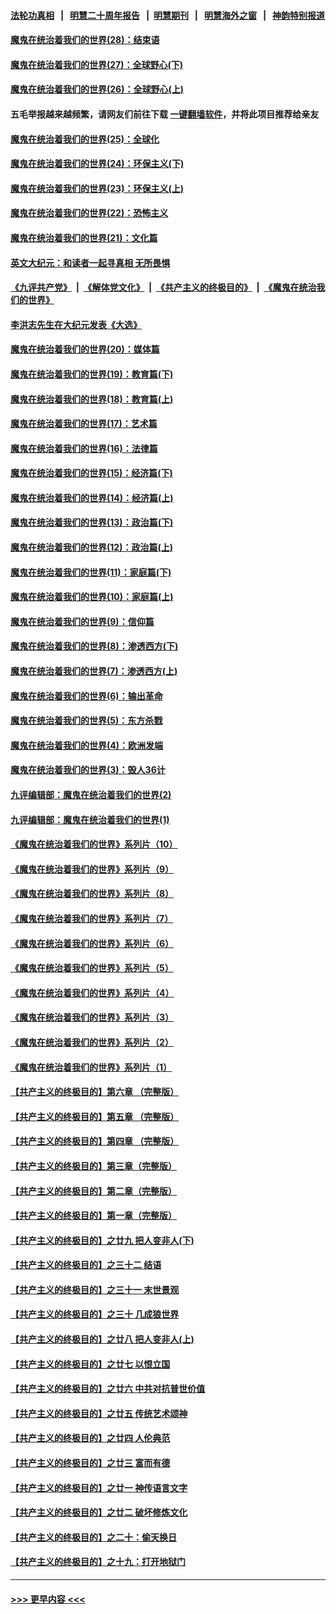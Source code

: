 #### [法轮功真相](https://github.com/gfw-breaker/truth/blob/master/README.md?t=0) &nbsp;&nbsp;|&nbsp;&nbsp; [明慧二十周年报告](https://github.com/gfw-breaker/mh-reports/blob/master/README.md?t=0) &nbsp;&nbsp;|&nbsp;&nbsp;[明慧期刊](https://github.com/gfw-breaker/mh-qikan) &nbsp;&nbsp;|&nbsp;&nbsp; [明慧海外之窗](https://github.com/gfw-breaker/mh-news/blob/master/README.md?t=0) &nbsp;&nbsp;|&nbsp;&nbsp; [神韵特别报道](https://github.com/gfw-breaker/mh-news/blob/master/shenyun.md?t=0)
#### [魔鬼在统治着我们的世界(28)：结束语](../pages/nsc422/n10936246.md?t=07012051) 
#### [魔鬼在统治着我们的世界(27)：全球野心(下)](../pages/nsc422/n10928319.md?t=07012051) 
#### [魔鬼在统治着我们的世界(26)：全球野心(上)](../pages/nsc422/n10900318.md?t=07012051) 
#### 五毛举报越来越频繁，请网友们前往下载 [一键翻墙软件](https://github.com/gfw-breaker/ssr-accounts)，并将此项目推荐给亲友
#### [魔鬼在统治着我们的世界(25)：全球化](../pages/nsc422/n10788205.md?t=07012051) 
#### [魔鬼在统治着我们的世界(24)：环保主义(下)](../pages/nsc422/n10695307.md?t=07012051) 
#### [魔鬼在统治着我们的世界(23)：环保主义(上)](../pages/nsc422/n10688613.md?t=07012051) 
#### [魔鬼在统治着我们的世界(22)：恐怖主义](../pages/nsc422/n10614727.md?t=07012051) 
#### [魔鬼在统治着我们的世界(21)：文化篇](../pages/nsc422/n10597706.md?t=07012051) 
#### [英文大纪元：和读者一起寻真相 无所畏惧](../pages/nsc422/n12542027.md?t=07012051) 
#### [《九评共产党》](https://github.com/begood0513/9ping.md/blob/master/README.md) &nbsp;|&nbsp; [《解体党文化》](../../../../jtdwh.md/blob/master/README.md)  &nbsp;|&nbsp; [《共产主义的终极目的》](../../../../gczydzjmd.md/blob/master/README.md) &nbsp;|&nbsp; [《魔鬼在统治我们的世界》](../../../../mgztzwmdsj.md/blob/master/README.md) 
#### [李洪志先生在大纪元发表《大选》](../pages/nsc422/n12534746.md?t=07012051) 
#### [魔鬼在统治着我们的世界(20)：媒体篇](../pages/nsc422/n10586579.md?t=07012051) 
#### [魔鬼在统治着我们的世界(19)：教育篇(下)](../pages/nsc422/n10564808.md?t=07012051) 
#### [魔鬼在统治着我们的世界(18)：教育篇(上)](../pages/nsc422/n10526970.md?t=07012051) 
#### [魔鬼在统治着我们的世界(17)：艺术篇](../pages/nsc422/n10499093.md?t=07012051) 
#### [魔鬼在统治着我们的世界(16)：法律篇](../pages/nsc422/n10485969.md?t=07012051) 
#### [魔鬼在统治着我们的世界(15)：经济篇(下)](../pages/nsc422/n10469975.md?t=07012051) 
#### [魔鬼在统治着我们的世界(14)：经济篇(上)](../pages/nsc422/n10457370.md?t=07012051) 
#### [魔鬼在统治着我们的世界(13)：政治篇(下)](../pages/nsc422/n10448270.md?t=07012051) 
#### [魔鬼在统治着我们的世界(12)：政治篇(上)](../pages/nsc422/n10444576.md?t=07012051) 
#### [魔鬼在统治着我们的世界(11)：家庭篇(下)](../pages/nsc422/n10440961.md?t=07012051) 
#### [魔鬼在统治着我们的世界(10)：家庭篇(上)](../pages/nsc422/n10435448.md?t=07012051) 
#### [魔鬼在统治着我们的世界(9)：信仰篇](../pages/nsc422/n10432159.md?t=07012051) 
#### [魔鬼在统治着我们的世界(8)：渗透西方(下)](../pages/nsc422/n10429603.md?t=07012051) 
#### [魔鬼在统治着我们的世界(7)：渗透西方(上)](../pages/nsc422/n10426013.md?t=07012051) 
#### [魔鬼在统治着我们的世界(6)：输出革命](../pages/nsc422/n10421536.md?t=07012051) 
#### [魔鬼在统治着我们的世界(5)：东方杀戮](../pages/nsc422/n10417707.md?t=07012051) 
#### [魔鬼在统治着我们的世界(4)：欧洲发端](../pages/nsc422/n10414890.md?t=07012051) 
#### [魔鬼在统治着我们的世界(3)：毁人36计](../pages/nsc422/n10411583.md?t=07012051) 
#### [九评编辑部：魔鬼在统治着我们的世界(2)](../pages/nsc422/n10410036.md?t=07012051) 
#### [九评编辑部：魔鬼在统治着我们的世界(1)](../pages/nsc422/n10406825.md?t=07012051) 
#### [《魔鬼在统治着我们的世界》系列片（10）](../pages/nsc422/n12292670.md?t=07012051) 
#### [《魔鬼在统治着我们的世界》系列片（9）](../pages/nsc422/n12290859.md?t=07012051) 
#### [《魔鬼在统治着我们的世界》系列片（8）](../pages/nsc422/n12287445.md?t=07012051) 
#### [《魔鬼在统治着我们的世界》系列片（7）](../pages/nsc422/n12283425.md?t=07012051) 
#### [《魔鬼在统治着我们的世界》系列片（6）](../pages/nsc422/n12282314.md?t=07012051) 
#### [《魔鬼在统治着我们的世界》系列片（5）](../pages/nsc422/n12281419.md?t=07012051) 
#### [《魔鬼在统治着我们的世界》系列片（4）](../pages/nsc422/n12274024.md?t=07012051) 
#### [《魔鬼在统治着我们的世界》系列片（3）](../pages/nsc422/n12271322.md?t=07012051) 
#### [《魔鬼在统治着我们的世界》系列片（2）](../pages/nsc422/n12269049.md?t=07012051) 
#### [《魔鬼在统治着我们的世界》系列片（1）](../pages/nsc422/n12267575.md?t=07012051) 
#### [【共产主义的终极目的】第六章 （完整版）](../pages/nsc422/n11428913.md?t=07012051) 
#### [【共产主义的终极目的】第五章 （完整版）](../pages/nsc422/n11428912.md?t=07012051) 
#### [【共产主义的终极目的】第四章 （完整版）](../pages/nsc422/n11428907.md?t=07012051) 
#### [【共产主义的终极目的】第三章（完整版）](../pages/nsc422/n11428848.md?t=07012051) 
#### [【共产主义的终极目的】第二章（完整版）](../pages/nsc422/n11428831.md?t=07012051) 
#### [【共产主义的终极目的】第一章（完整版）](../pages/nsc422/n11417651.md?t=07012051) 
#### [【共产主义的终极目的】之廿九 把人变非人(下)](../pages/nsc422/n11344140.md?t=07012051) 
#### [【共产主义的终极目的】之三十二 结语](../pages/nsc422/n11360535.md?t=07012051) 
#### [【共产主义的终极目的】之三十一 末世景观](../pages/nsc422/n11351129.md?t=07012051) 
#### [【共产主义的终极目的】之三十 几成狼世界](../pages/nsc422/n11348280.md?t=07012051) 
#### [【共产主义的终极目的】之廿八 把人变非人(上)](../pages/nsc422/n11340492.md?t=07012051) 
#### [【共产主义的终极目的】之廿七 以恨立国](../pages/nsc422/n11336944.md?t=07012051) 
#### [【共产主义的终极目的】之廿六 中共对抗普世价值](../pages/nsc422/n11324785.md?t=07012051) 
#### [【共产主义的终极目的】之廿五 传统艺术颂神](../pages/nsc422/n11296396.md?t=07012051) 
#### [【共产主义的终极目的】之廿四 人伦典范](../pages/nsc422/n11296397.md?t=07012051) 
#### [【共产主义的终极目的】之廿三 富而有德](../pages/nsc422/n11283598.md?t=07012051) 
#### [【共产主义的终极目的】之廿一 神传语言文字](../pages/nsc422/n11263265.md?t=07012051) 
#### [【共产主义的终极目的】之廿二 破坏修炼文化](../pages/nsc422/n11245728.md?t=07012051) 
#### [【共产主义的终极目的】之二十：偷天换日](../pages/nsc422/n11238846.md?t=07012051) 
#### [【共产主义的终极目的】之十九：打开地狱门](../pages/nsc422/n11206376.md?t=07012051) 

----
#### [ >>> 更早内容 <<< ](../indexes/nsc422-earlier.md)
